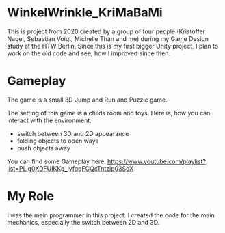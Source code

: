 # WinkelWrinkle_KriMaBaMi

This is project from 2020 created by a group of four people (Kristoffer Nagel, Sebastian Voigt, Michelle Than and me) during my Game Design study at the HTW Berlin. 
Since this is my first bigger Unity project, I plan to work on the old code and see, how I improved since then. 

# Gameplay 
The game is a small 3D Jump and Run and Puzzle game. 

The setting of this game is a childs room and toys. 
Here is, how you can interact with the environment: 
- switch between 3D and 2D appearance
- folding objects to open ways
- push objects away 

You can find some Gameplay here: 
https://www.youtube.com/playlist?list=PLlg0XDFUIKKg_lyfqqFCQcTntzjp03SoX 

# My Role 
I was the main programmer in this project.
I created the code for the main mechanics, especially the switch between 2D and 3D. 
